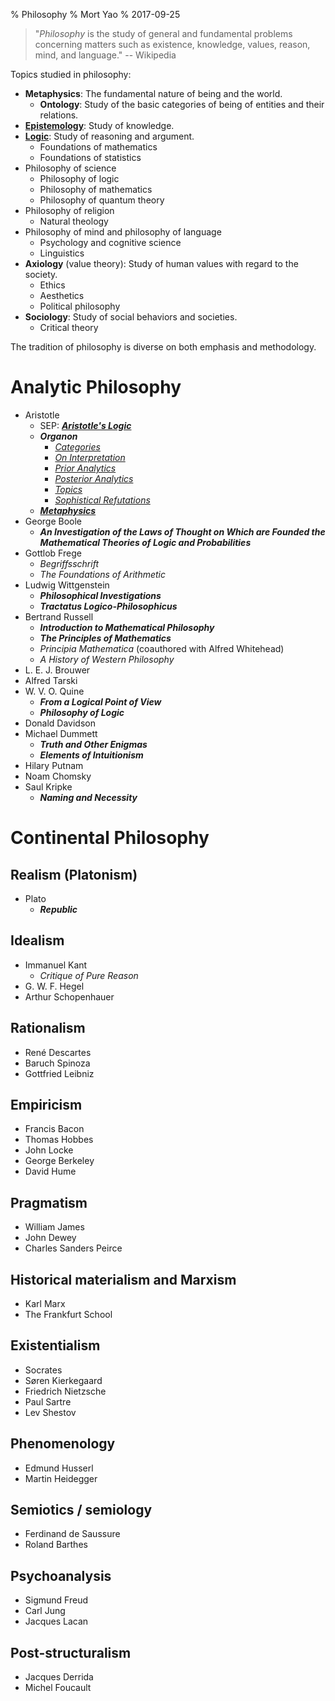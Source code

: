 % Philosophy
% Mort Yao
% 2017-09-25

> "*Philosophy* is the study of general and fundamental problems concerning matters such as existence, knowledge, values, reason, mind, and language."
> -- Wikipedia

Topics studied in philosophy:

* **Metaphysics**: The fundamental nature of being and the world.
    * **Ontology**: Study of the basic categories of being of entities and their relations.
* [**Epistemology**](epistemology/): Study of knowledge.
* [**Logic**](logic/): Study of reasoning and argument.
    * Foundations of mathematics
    * Foundations of statistics
* Philosophy of science
    * Philosophy of logic
    * Philosophy of mathematics
    * Philosophy of quantum theory
* Philosophy of religion
    * Natural theology
* Philosophy of mind and philosophy of language
    * Psychology and cognitive science
    * Linguistics
* **Axiology** (value theory): Study of human values with regard to the society.
    * Ethics
    * Aesthetics
    * Political philosophy
* **Sociology**: Study of social behaviors and societies.
    * Critical theory

The tradition of philosophy is diverse on both emphasis and methodology.



# Analytic Philosophy

* Aristotle
    * SEP: [***Aristotle's Logic***](https://plato.stanford.edu/entries/aristotle-logic/)
    * ***Organon***
      * [*Categories*](https://ebooks.adelaide.edu.au/a/aristotle/categories/)
      * [*On Interpretation*](http://ebooks.adelaide.edu.au/a/aristotle/interpretation/)
      * [*Prior Analytics*](http://ebooks.adelaide.edu.au/a/aristotle/a8pra/)
      * [*Posterior Analytics*](http://ebooks.adelaide.edu.au/a/aristotle/a8poa/)
      * [*Topics*](http://ebooks.adelaide.edu.au/a/aristotle/a8t/)
      * [*Sophistical Refutations*](http://ebooks.adelaide.edu.au/a/aristotle/sophistical/)
    * [***Metaphysics***](https://ebooks.adelaide.edu.au/a/aristotle/metaphysics/)
* George Boole
    * ***An Investigation of the Laws of Thought on Which are Founded the Mathematical Theories of Logic and Probabilities***
* Gottlob Frege
    * *Begriffsschrift*
    * *The Foundations of Arithmetic*
* Ludwig Wittgenstein
    * ***Philosophical Investigations***
    * ***Tractatus Logico-Philosophicus***
* Bertrand Russell
    * ***Introduction to Mathematical Philosophy***
    * ***The Principles of Mathematics***
    * *Principia Mathematica* (coauthored with Alfred Whitehead)
    * *A History of Western Philosophy*
* L. E. J. Brouwer
* Alfred Tarski
* W. V. O. Quine
    * ***From a Logical Point of View***
    * ***Philosophy of Logic***
* Donald Davidson
* Michael Dummett
    * ***Truth and Other Enigmas***
    * ***Elements of Intuitionism***
* Hilary Putnam
* Noam Chomsky
* Saul Kripke
    * ***Naming and Necessity***



# Continental Philosophy

## Realism (Platonism)

* Plato
    * ***Republic***

## Idealism

* Immanuel Kant
    * *Critique of Pure Reason*
* G. W. F. Hegel
* Arthur Schopenhauer

## Rationalism

* René Descartes
* Baruch Spinoza
* Gottfried Leibniz

## Empiricism

* Francis Bacon
* Thomas Hobbes
* John Locke
* George Berkeley
* David Hume

## Pragmatism

* William James
* John Dewey
* Charles Sanders Peirce

## Historical materialism and Marxism

* Karl Marx
* The Frankfurt School

## Existentialism

* Socrates
* Søren Kierkegaard
* Friedrich Nietzsche
* Paul Sartre
* Lev Shestov

## Phenomenology

* Edmund Husserl
* Martin Heidegger

## Semiotics / semiology

* Ferdinand de Saussure
* Roland Barthes

## Psychoanalysis

* Sigmund Freud
* Carl Jung
* Jacques Lacan

## Post-structuralism

* Jacques Derrida
* Michel Foucault
